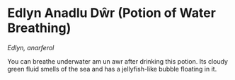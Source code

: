 # Edlyn Anadlu Dŵr (Potion of Water Breathing)

*Edlyn, anarferol*

You can breathe underwater am un awr after drinking this potion. Its cloudy green fluid smells of the sea and has a jellyfish-like bubble floating in it.